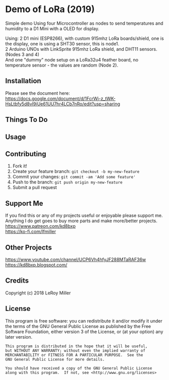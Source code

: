 # Demo of LoRa (2019)

Simple demo Using four Microcontroller as nodes to send temperatures and humidity to a D1 Mini with a OLED for display.  

Using: 2 D1 mini (ESP8266), with custom 915mhz LoRa boards/shield, one is the display, one is using a SHT30 sensor, this is node1.  
2 Arduino UNOs with LinkSprite 915mhz LoRa shield, and DHT11 sensors. (Nodes 3 and 4)  
And one "dummy" node setup on a LoRa32u4 feather board, no temperature sensor - the values are random (Node 2).  

## Installation

Please see the document here:  
https://docs.google.com/document/d/1FcrWj-z_tWK-HsLtbfy5d8vI9iUe61UU7hr4LCb7nRo/edit?usp=sharing

## Things To Do

## Usage

## Contributing

1. Fork it!
2. Create your feature branch: `git checkout -b my-new-feature`
3. Commit your changes: `git commit -am 'Add some feature'`
4. Push to the branch: `git push origin my-new-feature`
5. Submit a pull request

## Support Me

If you find this or any of my projects useful or enjoyable please support me.  
Anything I do get goes to buy more parts and make more/better projects.  
https://www.patreon.com/kd8bxp  
https://ko-fi.com/lfmiller  

## Other Projects

https://www.youtube.com/channel/UCP6Vh4hfyJF288MTaRAF36w  
https://kd8bxp.blogspot.com/  


## Credits

Copyright (c) 2018 LeRoy Miller

## License

This program is free software: you can redistribute it and/or modify
    it under the terms of the GNU General Public License as published by
    the Free Software Foundation, either version 3 of the License, or
    (at your option) any later version.

    This program is distributed in the hope that it will be useful,
    but WITHOUT ANY WARRANTY; without even the implied warranty of
    MERCHANTABILITY or FITNESS FOR A PARTICULAR PURPOSE.  See the
    GNU General Public License for more details.

    You should have received a copy of the GNU General Public License
    along with this program.  If not, see <http://www.gnu.org/licenses>
